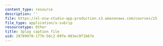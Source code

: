 ```yaml
---
content_type: resource
description: ''
file: https://ol-ocw-studio-app-production.s3.amazonaws.com/courses/15-071-the-analytics-edge-spring-2017/28789970177b56c289fe803ec0f1b67e_NZbQZVMDeEc.vtt
file_type: application/x-subrip
resourcetype: Other
title: 3play caption file
uid: 28789970-177b-56c2-89fe-803ec0f1b67e
---
```

